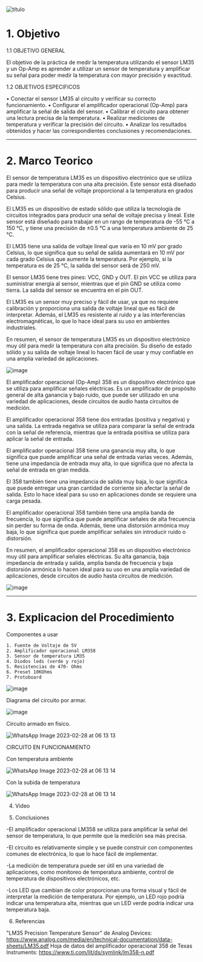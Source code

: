 ![título](https://user-images.githubusercontent.com/116821721/221889551-769e386d-d6cf-4889-afa2-651a45f30d1e.jpg)

# 1. Objetivo
1.1 OBJETIVO GENERAL

El objetivo de la práctica de medir la temperatura utilizando el sensor LM35 y un Op-Amp es aprender a utilizar un sensor de temperatura y amplificar su señal para poder medir la temperatura con mayor precisión y exactitud.

1.2 OBJETIVOS ESPECIFICOS

• Conectar el sensor LM35 al circuito y verificar su correcto funcionamiento. 
• Configurar el amplificador operacional (Op-Amp) para amplificar la señal de salida del sensor. • Calibrar el circuito para obtener una lectura precisa de la temperatura. 
• Realizar mediciones de temperatura y verificar la precisión del circuito. 
• Analizar los resultados obtenidos y hacer las correspondientes conclusiones y recomendaciones.

-----------------------------------------------------------------------------------------------------------------------------------------------------------------------

# 2. Marco Teorico

El sensor de temperatura LM35 es un dispositivo electrónico que se utiliza para medir la temperatura con una alta precisión. Este sensor está diseñado para producir una señal de voltaje proporcional a la temperatura en grados Celsius.

El LM35 es un dispositivo de estado sólido que utiliza la tecnología de circuitos integrados para producir una señal de voltaje precisa y lineal. Este sensor está diseñado para trabajar en un rango de temperatura de -55 °C a 150 °C, y tiene una precisión de ±0.5 °C a una temperatura ambiente de 25 °C.

El LM35 tiene una salida de voltaje lineal que varía en 10 mV por grado Celsius, lo que significa que su señal de salida aumentará en 10 mV por cada grado Celsius que aumente la temperatura. Por ejemplo, si la temperatura es de 25 °C, la salida del sensor será de 250 mV.

El sensor LM35 tiene tres pines: VCC, GND y OUT. El pin VCC se utiliza para suministrar energía al sensor, mientras que el pin GND se utiliza como tierra. La salida del sensor se encuentra en el pin OUT.

El LM35 es un sensor muy preciso y fácil de usar, ya que no requiere calibración y proporciona una salida de voltaje lineal que es fácil de interpretar. Además, el LM35 es resistente al ruido y a las interferencias electromagnéticas, lo que lo hace ideal para su uso en ambientes industriales.

En resumen, el sensor de temperatura LM35 es un dispositivo electrónico muy útil para medir la temperatura con alta precisión. Su diseño de estado sólido y su salida de voltaje lineal lo hacen fácil de usar y muy confiable en una amplia variedad de aplicaciones.

![image](https://user-images.githubusercontent.com/116819100/221759340-728fd7f5-dfce-4186-bb8b-34925318ab0c.png)

El amplificador operacional (Op-Amp) 358 es un dispositivo electrónico que se utiliza para amplificar señales eléctricas. Es un amplificador de propósito general de alta ganancia y bajo ruido, que puede ser utilizado en una variedad de aplicaciones, desde circuitos de audio hasta circuitos de medición.

El amplificador operacional 358 tiene dos entradas (positiva y negativa) y una salida. La entrada negativa se utiliza para comparar la señal de entrada con la señal de referencia, mientras que la entrada positiva se utiliza para aplicar la señal de entrada.

El amplificador operacional 358 tiene una ganancia muy alta, lo que significa que puede amplificar una señal de entrada varias veces. Además, tiene una impedancia de entrada muy alta, lo que significa que no afecta la señal de entrada en gran medida.

El 358 también tiene una impedancia de salida muy baja, lo que significa que puede entregar una gran cantidad de corriente sin afectar la señal de salida. Esto lo hace ideal para su uso en aplicaciones donde se requiere una carga pesada.

El amplificador operacional 358 también tiene una amplia banda de frecuencia, lo que significa que puede amplificar señales de alta frecuencia sin perder su forma de onda. Además, tiene una distorsión armónica muy baja, lo que significa que puede amplificar señales sin introducir ruido o distorsión.

En resumen, el amplificador operacional 358 es un dispositivo electrónico muy útil para amplificar señales eléctricas. Su alta ganancia, baja impedancia de entrada y salida, amplia banda de frecuencia y baja distorsión armónica lo hacen ideal para su uso en una amplia variedad de aplicaciones, desde circuitos de audio hasta circuitos de medición.

![image](https://user-images.githubusercontent.com/116819100/221760210-62cbd42f-3471-48be-93dc-ccdcbbe77c05.png)

-----------------------------------------------------------------------------------------------------------------------------------------------------------------------

# 3. Explicacion del Procedimiento

Componentes a usar

    1. Fuente de Voltaje de 5V
    2. Amplificador operacional LM358
    3. Sensor de temperatura LM35
    4. Diodos leds (verde y rojo)
    5. Resistencias de 470- Ohms
    6. Preset 10KOhms
    7. Protoboard

![image](https://user-images.githubusercontent.com/116781677/221834784-40aad1d9-7d5d-40ba-8e1e-dc2ea263962b.png)

Diagrama del circuito por armar.

![image](https://user-images.githubusercontent.com/116781677/221832655-da0ffd72-91e2-4c24-b16a-eaae8dfdce40.png)

Circuito armado en fisico.

![WhatsApp Image 2023-02-28 at 06 13 13](https://user-images.githubusercontent.com/116781677/221837793-5fe6ee16-dc7f-4fa1-8f3c-9580a7899132.jpg)

CIRCUITO EN FUNCIONAMIENTO

Con temperatura ambiente

![WhatsApp Image 2023-02-28 at 06 13 14](https://user-images.githubusercontent.com/116781677/221837941-e2b087d1-167b-494a-9e65-6d7f4d672a7e.jpg)

Con la subida de temperatura

![WhatsApp Image 2023-02-28 at 06 13 14](https://user-images.githubusercontent.com/116781677/221838061-1364d954-de2d-4045-aede-30f6901305c9.jpg)

4. Video

5. Conclusiones

-El amplificador operacional LM358 se utiliza para amplificar la señal del sensor de temperatura, lo que permite que la medición sea más precisa.

-El circuito es relativamente simple y se puede construir con componentes comunes de electrónica, lo que lo hace fácil de implementar.

-La medición de temperatura puede ser útil en una variedad de aplicaciones, como monitoreo de temperatura ambiente, control de temperatura de dispositivos electrónicos, etc.

-Los LED que cambian de color proporcionan una forma visual y fácil de interpretar la medición de temperatura. Por ejemplo, un LED rojo podría indicar una temperatura alta, mientras que un LED verde podría indicar una temperatura baja.

6. Referencias

"LM35 Precision Temperature Sensor" de Analog Devices: https://www.analog.com/media/en/technical-documentation/data-sheets/LM35.pdf
Hoja de datos del amplificador operacional 358 de Texas Instruments: https://www.ti.com/lit/ds/symlink/lm358-n.pdf 
